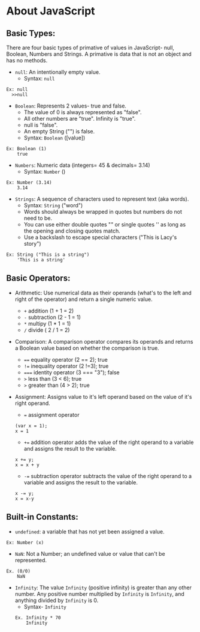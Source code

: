 # About JavaScript

## Basic Types:
There are four basic types of primative of values in JavaScript- null, Boolean, Numbers and Strings. A primative is data that is not an object and has no methods.

- `null`: An intentionally empty value.
    - Syntax: `null`
```
Ex: null
  >>null
```

- `Boolean`: Represents 2 values- true and false.
   - The value of 0 is always represented as "false".
    - All other numbers are "true". Infinity is "true".
    - null is "false".
    - An empty String ("") is false.
    - Syntax: `Boolean` ([value])
```
Ex: Boolean (1)
    true
```
- `Numbers`: Numeric data (integers= 45 & decimals= 3.14)
    - Syntax: `Number` ()
```
Ex: Number (3.14)
    3.14
```
- `Strings`: A sequence of characters used to represent text (aka words).
   - Syntax: `String` ("word")
   - Words should always be wrapped in quotes but numbers do not need to be.
    - You can use either double quotes "" or single quotes '' as long as the opening and closing quotes match.
    - Use a backslash to escape special characters ("This is Lacy\'s story")
```
Ex: String ("This is a string")
    'This is a string'
```
## Basic Operators:
- Arithmetic: Use numerical data as their operands (what's to the left and right of the operator) and return a single numeric value.
    - `+` addition (1 + 1 = 2)
    - `-` subtraction (2 - 1 = 1)
    - `*` multipy (1 * 1 = 1)
    - `/` divide ( 2 / 1 = 2)

- Comparison: A comparison operator compares its operands and returns a Boolean value based on whether the comparison is true.
    - `==` equality operator (2 == 2); true
    - `!=` inequality operator (2 !=3); true
    - `===` identity operator (3 === "3"); false
    - `>` less than (3 < 6); true
    - `>` greater than (4 > 2); true

- Assignment: Assigns value to it's left operand based on the value of it's right operand.
    - `=` assignment operator 
    ```
    (var x = 1);
    x = 1
    ```
    - `+=` addition operator adds the value of the right operand to a variable and assigns the result to the variable.
    ```
    x += y;
    x = x + y
    ```
    - `-=` subtraction operator subtracts the value of the right operand to a variable and assigns the result to the variable.
    ```
    x -= y;
    x = x-y
    ```


## Built-in Constants:
- `undefined`: a variable that has not yet been assigned a value.
```
Ex: Number (x)
```

- `NaN`: Not a Number; an undefined value or value that can't be represented.
```
Ex. (0/0)
    NaN
```

- `Infinity`: The value `Infinity` (positive infinity) is greater than any other number. Any positive number multiplied by `Infinity` is `Infinity`, and anything divided by `Infinity` is 0.
    - Syntax- `Infinity`
    ```
    Ex. Infinity * 70
        Infinity
    ```
